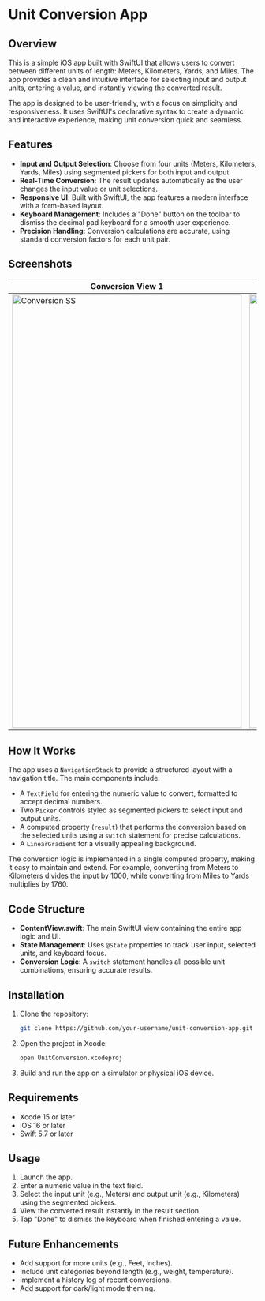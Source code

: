 # Unit Conversion App

## Overview
This is a simple iOS app built with SwiftUI that allows users to convert between different units of length: Meters, Kilometers, Yards, and Miles. The app provides a clean and intuitive interface for selecting input and output units, entering a value, and instantly viewing the converted result.

The app is designed to be user-friendly, with a focus on simplicity and responsiveness. It uses SwiftUI's declarative syntax to create a dynamic and interactive experience, making unit conversion quick and seamless.

## Features
- **Input and Output Selection**: Choose from four units (Meters, Kilometers, Yards, Miles) using segmented pickers for both input and output.
- **Real-Time Conversion**: The result updates automatically as the user changes the input value or unit selections.
- **Responsive UI**: Built with SwiftUI, the app features a modern interface with a form-based layout.
- **Keyboard Management**: Includes a "Done" button on the toolbar to dismiss the decimal pad keyboard for a smooth user experience.
- **Precision Handling**: Conversion calculations are accurate, using standard conversion factors for each unit pair.

## Screenshots
<div align="center">

| Conversion View 1 | Conversion View 2 |
|-------------------|-------------------|
| <img width="465" height="878" alt="Conversion SS" src="https://github.com/user-attachments/assets/c83c3ac1-dd48-49d6-a4af-2b2da185ab9a" /> | <img width="465" height="878" alt="Conversion SS 2" src="https://github.com/user-attachments/assets/5e302067-b832-4acf-9077-8121e7b0ba5a" /> |

</div>

## How It Works
The app uses a `NavigationStack` to provide a structured layout with a navigation title. The main components include:
- A `TextField` for entering the numeric value to convert, formatted to accept decimal numbers.
- Two `Picker` controls styled as segmented pickers to select input and output units.
- A computed property (`result`) that performs the conversion based on the selected units using a `switch` statement for precise calculations.
- A `LinearGradient` for a visually appealing background.

The conversion logic is implemented in a single computed property, making it easy to maintain and extend. For example, converting from Meters to Kilometers divides the input by 1000, while converting from Miles to Yards multiplies by 1760.

## Code Structure
- **ContentView.swift**: The main SwiftUI view containing the entire app logic and UI.
- **State Management**: Uses `@State` properties to track user input, selected units, and keyboard focus.
- **Conversion Logic**: A `switch` statement handles all possible unit combinations, ensuring accurate results.

## Installation
1. Clone the repository:
   ```bash
   git clone https://github.com/your-username/unit-conversion-app.git
   ```
2. Open the project in Xcode:
   ```bash
   open UnitConversion.xcodeproj
   ```
3. Build and run the app on a simulator or physical iOS device.

## Requirements
- Xcode 15 or later
- iOS 16 or later
- Swift 5.7 or later

## Usage
1. Launch the app.
2. Enter a numeric value in the text field.
3. Select the input unit (e.g., Meters) and output unit (e.g., Kilometers) using the segmented pickers.
4. View the converted result instantly in the result section.
5. Tap "Done" to dismiss the keyboard when finished entering a value.

## Future Enhancements
- Add support for more units (e.g., Feet, Inches).
- Include unit categories beyond length (e.g., weight, temperature).
- Implement a history log of recent conversions.
- Add support for dark/light mode theming.
